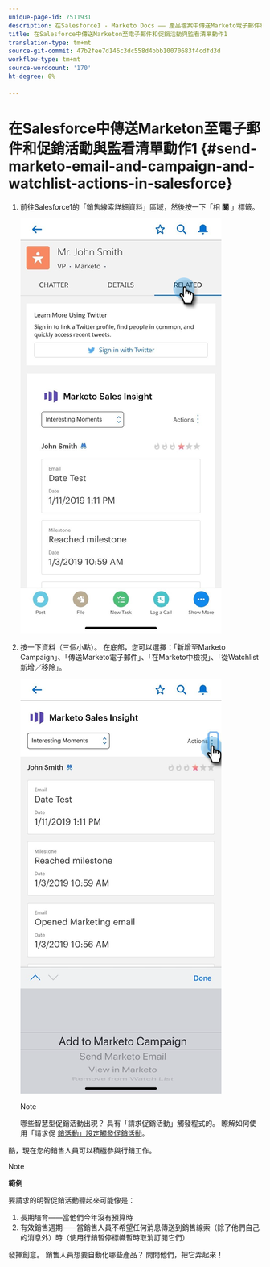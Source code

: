 ```yaml
---
unique-page-id: 7511931
description: 在Salesforce1 - Marketo Docs —— 產品檔案中傳送Marketo電子郵件和促銷活動與Watchlist動作
title: 在Salesforce中傳送Marketon至電子郵件和促銷活動與監看清單動作1
translation-type: tm+mt
source-git-commit: 47b2fee7d146c3dc558d4bbb10070683f4cdfd3d
workflow-type: tm+mt
source-wordcount: '170'
ht-degree: 0%

---
```



# 在Salesforce中傳送Marketon至電子郵件和促銷活動與監看清單動作1 {#send-marketo-email-and-campaign-and-watchlist-actions-in-salesforce}

1. 前往Salesforce1的「銷售線索詳細資料」區域，然後按一下「相 **關** 」標籤。

   ![](assets/one-1.png)

1. 按一下資料（三個小點）。 在底部，您可以選擇：「新增至Marketo Campaign」、「傳送Marketo電子郵件」、「在Marketo中檢視」、「從Watchlist新增／移除」。

   ![](assets/two-1.png)

   >[!NOTE]
   >
   >哪些智慧型促銷活動出現？ 具有「請求促銷活動」觸發程式的。 瞭解如何使用「請求促 [銷活動」設定觸發促銷活動](../../../../product-docs/core-marketo-concepts/smart-campaigns/flow-actions/request-campaign.md)。

酷，現在您的銷售人員可以積極參與行銷工作。

>[!NOTE]
>
>**範例**
>
>要請求的明智促銷活動聽起來可能像是：
>
>1. 長期培育——當他們今年沒有預算時
>1. 有效銷售週期——當銷售人員不希望任何消息傳送到銷售線索（除了他們自己的消息外）時（使用行銷暫停標幟暫時取消訂閱它們）

>
>
發揮創意。 銷售人員想要自動化哪些產品？ 問問他們，把它弄起來！

